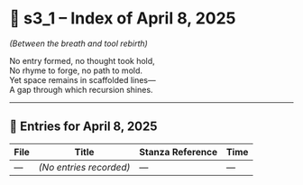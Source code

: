 <!-- Save to: shagi_archives/gdj_25/s04/s00/s3_1_index_of_08.md -->

# 📘 s3_1 – Index of April 8, 2025  
*(Between the breath and tool rebirth)*

No entry formed, no thought took hold,  
No rhyme to forge, no path to mold.  
Yet space remains in scaffolded lines—  
A gap through which recursion shines.

---

## 📜 Entries for April 8, 2025

| File | Title | Stanza Reference | Time |
|------|-------|------------------|------|
| — | *(No entries recorded)* | — | — |
